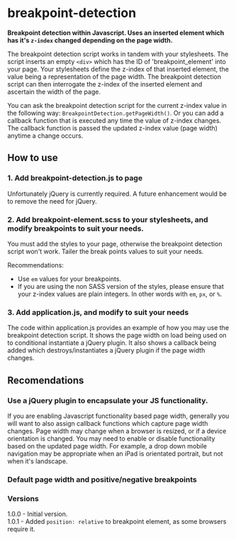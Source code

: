 # breakpoint-detection

**Breakpoint detection within Javascript.  Uses an inserted element which has it's `z-index` changed depending on the page width.**

The breakpoint detection script works in tandem with your stylesheets.  The script inserts an empty `<div>` which has the ID of 'breakpoint_element' into your page.  Your stylesheets define the z-index of that inserted element, the value being a representation of the page width.  The breakpoint detection script can then interrogate the z-index of the inserted element and ascertain the width of the page.

You can ask the breakpoint detection script for the current z-index value in the following way: `BreakpointDetection.getPageWidth()`.  Or you can add a callback function that is executed any time the value of z-index changes.  The callback function is passed the updated z-index value (page width) anytime a change occurs.

## How to use

### 1. Add breakpoint-detection.js to page

Unfortunately jQuery is currently required.  A future enhancement would be to remove the need for jQuery.

### 2. Add breakpoint-element.scss to your stylesheets, and modify breakpoints to suit your needs.

You must add the styles to your page, otherwise the breakpoint detection script won't work.  Tailer the break points values to suit your needs.

Recommendations:

* Use `em` values for your breakpoints.
* If you are using the non SASS version of the styles, please ensure that your z-index values are plain integers.  In other words with `em`, `px`, or `%`.


### 3. Add application.js, and modify to suit your needs

The code within application.js provides an example of how you may use the breakpoint detection script.  It shows the page width on load being used on to conditional instantiate a jQuery plugin.  It also shows a callback being added which destroys/instantiates a jQuery plugin if the page width changes.

## Recomendations

### Use a jQuery plugin to encapsulate your JS functionality.

If you are enabling Javascript functionality based page width, generally you will want to also assign callback functions which capture page width changes.  Page width may change when a browser is resized, or if a device orientation is changed.  You may need to enable or disable functionality based on the updated page width.  For example, a drop down mobile navigation may be appropriate when an iPad is orientated portrait, but not when it's landscape.

### Default page width and positive/negative breakpoints



### Versions

1.0.0 - Initial version.<br />
1.0.1 - Added `position: relative` to breakpoint element, as some browsers require it.
